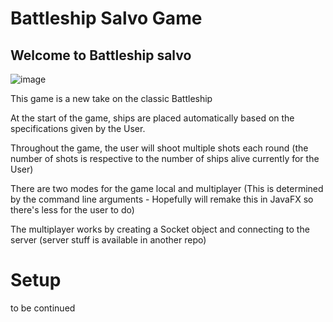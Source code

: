 # Battleship Salvo Game 
## Welcome to Battleship salvo
![image](https://github.com/bderbs30/BattleSalvo_BS_Redesign/assets/124754518/40050008-49f7-40a7-8bdf-91569f2afedc)


This game is a new take on the classic Battleship

At the start of the game, ships are placed automatically based on the specifications given by the User.

Throughout the game, the user will shoot multiple shots each round (the number of shots is respective to the number of ships alive currently for the User)

There are two modes for the game local and multiplayer (This is determined by the command line arguments - Hopefully will remake this in JavaFX so there's less for the user to do)

The multiplayer works by creating a Socket object and connecting to the server (server stuff is available in another repo)

# Setup
to be continued 

